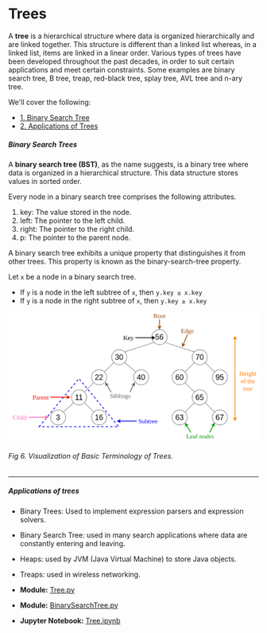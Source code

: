 # Trees

A **tree** is a hierarchical structure where data is organized hierarchically and are linked together. This structure is different than a linked list whereas, in a linked list, items are linked in a linear order.
Various types of trees have been developed throughout the past decades, in order to suit certain applications and meet certain constraints. Some examples are binary search tree, B tree, treap, red-black tree, splay tree, AVL tree and n-ary tree.

We'll cover the following:
* [1. Binary Search Tree](#binary-search-trees)
* [2. Applications of Trees](#applications-of-trees)

##### Binary Search Trees
A **binary search tree (BST)**, as the name suggests, is a binary tree where data is organized in a hierarchical structure. This data structure stores values in sorted order.

Every node in a binary search tree comprises the following attributes.
1. key: The value stored in the node.
1. left: The pointer to the left child.
1. right: The pointer to the right child.
1. p: The pointer to the parent node.

A binary search tree exhibits a unique property that distinguishes it from other trees. This property is known as the binary-search-tree property.

Let `x` be a node in a binary search tree.
- If `y` is a node in the left subtree of `x`, then `y.key ≤ x.key`
- If `y` is a node in the right subtree of `x`, then `y.key ≥ x.key`

![Tree](images/tree.png)
###### Fig 6. Visualization of Basic Terminology of Trees.
_____________

##### Applications of trees
- Binary Trees: Used to implement expression parsers and expression solvers.
- Binary Search Tree: used in many search applications where data are constantly entering and leaving.
- Heaps: used by JVM (Java Virtual Machine) to store Java objects.
- Treaps: used in wireless networking.

- **Module:** [Tree.py](Trees/Tree.py)
- **Module:** [BinarySearchTree.py](Trees/BinarySearchTree.py)
- **Jupyter Notebook:** [Tree.ipynb](Trees/Tree.ipynb)
